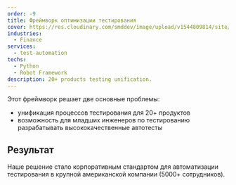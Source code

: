 ```yaml
---
order: -9
title: Фреймворк оптимизации тестирования
cover: https://res.cloudinary.com/smddev/image/upload/v1544809814/site/project/test-automation.jpg
industries:
  - Finance
services:
  - test-automation
techs:
  - Python
  - Robot Framework
description: 20+ products testing unification.
---
```

Этот фреймворк решает две основные проблемы:

* унификация процессов тестирования для 20+ продуктов
* возможность для младших инженеров по тестированию разрабатывать высококачественные автотесты

## Результат

Наше решение стало корпоративным стандартом для автоматизации тестирования в крупной американской компании (5000+ сотрудников).
